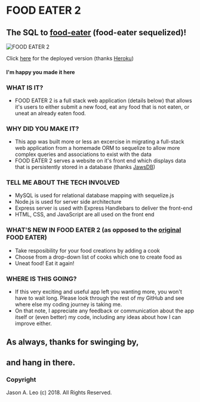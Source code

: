 # FOOD EATER 2
## The SQL to [food-eater](https://github.com/xezian/food-eater) (food-eater sequelized)!
![FOOD EATER 2](https://media.giphy.com/media/g4ILwNEaDV5jK1xc6O/giphy.gif)

Click [here](https://vast-dawn-52952.herokuapp.com/) for the deployed version (thanks [Heroku](https://www.heroku.com/home))
#### I'm happy you made it here
### WHAT IS IT?
* FOOD EATER 2 is a full stack web application (details below) that allows it's users to either submit a new food, eat any food that is not eaten, or uneat an already eaten food.
### WHY DID YOU MAKE IT?
* This app was built more or less an excercise in migrating a full-stack web application from a homemade ORM to sequelize to allow more complex queries and associations to exist with the data
* FOOD EATER 2 serves a website on it's front end which displays data that is persistently stored in a database (thanks [JawsDB](https://www.jawsdb.com/))
### TELL ME ABOUT THE TECH INVOLVED
* MySQL is used for relational database mapping with sequelize.js
* Node.js is used for server side architecture
* Express server is used with Express Handlebars to deliver the front-end
* HTML, CSS, and JavaScript are all used on the front end
### WHAT'S NEW IN FOOD EATER 2 (as opposed to the [original](https://serene-lowlands-69590.herokuapp.com/) FOOD EATER)
* Take resposibility for your food creations by adding a cook
* Choose from a drop-down list of cooks which one to create food as
* Uneat food! Eat it again!
### WHERE IS THIS GOING?
* If this very exciting and useful app left you wanting more, you won't have to wait long. Please look through the rest of my GitHub and see where else my coding journey is taking me.
* On that note, I appreciate any feedback or communication about the app itself or (even better) my code, including any ideas about how I can improve either.
## As always, thanks for swinging by, 
## and hang in there.
### Copyright
Jason A. Leo (c) 2018. All Rights Reserved.